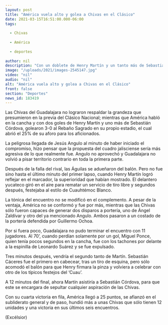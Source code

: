 ```yaml
---
layout: post
title: "América vuela alto y golea a Chivas en el Clásico"
date: 2021-03-15T16:51:00.000-06:00
tags:
  
  - Chivas
  
  - América
  
  - deportes
  
author: nil
description: "Con un doblete de Henry Martín y un tanto más de Sebastián Córdova, las Águilas dejaron claro su dominio sobre el Rebaño en el Estadio Akron"
image: "/uploads/2021/images-2545147.jpg"
video: "nil"
audio: "nil"
alt: "América vuela alto y golea a Chivas en el Clásico"
front: false
section: "Deportes"
news_id: 183419
---
```


Las Chivas del Guadalajara no lograron respaldar la grandeza que presumieron en la previa del Clásico Nacional; mientras que América habló en la cancha y con dos goles de Henry Martín y uno más de Sebastián Córdova, golearon 3-0 al Rebaño Sagrado en su propio estadio, el cual abrió el 25% de su aforo para los aficionados. 

La peligrosa llegada de Jesús Angulo al minuto de haber iniciado el compromiso, hizo pensar que la propuesta del cuadro jalisciense sería más agresiva de lo que realmente fue. Angulo no aprovechó y Guadalajara no volvió a pisar territorio contrario en toda la primera parte. 

Después de la falla del rival, las Águilas se adueñaron del balón. Pero no fue sino hasta el último minuto del primer lapso, cuando Henry Martín logró reflejar en el marcador, la superioridad que habían mostrado. El delantero yucateco giró en el aire para rematar un servicio de tiro libre y segundos después, festejaba al estilo de Cuauhtémoc Blanco. 

La tónica del encuentro no se modificó en el complemento. A pesar de la ventaja, América no se conformó y fue por más, mientras que las Chivas sólo fueron capaces de generar dos disparos a portería, uno de Ángel Zaldívar y otro del ya mencionado Angulo. Ambos pasaron a un costado de la portería defendida por Guillermo Ochoa. 

Por si fuera poco, Guadalajara no pudo terminar el encuentro con 11 jugadores. Al 70’, cuando perdían solamente por un gol, Miguel Ponce, quien tenía pocos segundos en la cancha, fue con los tachones por delante a la espinilla de Leonardo Suárez y se fue expulsado. 

Tres minutos después, vendría el segundo tanto de Martín. Sebastián Cáceres fue el primero en cabecear, tras un tiro de esquina, pero sólo acomodó el balón para que Henry firmara la pinza y volviera a celebrar con otro de los típicos festejos del ‘Cuau’.

A 12 minutos del final, ahora Martín asistiría a Sebastián Córdova, para que este se encargara de sepultar cualquier aspiración de las Chivas.

Con su cuarta victoria en fila, América llegó a 25 puntos, se afianzó en el subliderato general y de paso, hundió más a unas Chivas que sólo tienen 12 unidades y una victoria en sus últimos seis encuentros. 

(Excélsior)